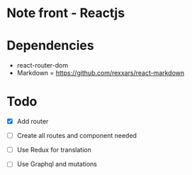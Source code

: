 # Note front - Reactjs

# Dependencies
 
 - react-router-dom
 - Markdown = https://github.com/rexxars/react-markdown
 
 
 # Todo 
 
 - [x] Add router
 - [ ] Create all routes and component needed
 - [ ] Use Redux for translation 
 - [ ] Use Graphql and mutations



